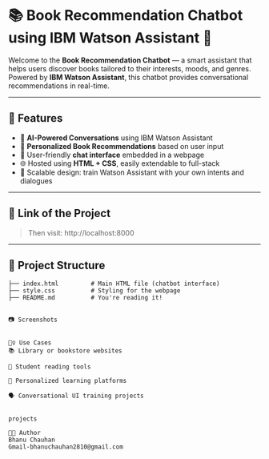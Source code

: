 # 📚 Book Recommendation Chatbot using IBM Watson Assistant 🤖

Welcome to the **Book Recommendation Chatbot** — a smart assistant that helps users discover books tailored to their interests, moods, and genres. Powered by **IBM Watson Assistant**, this chatbot provides conversational recommendations in real-time.

---

## 🌟 Features

- 🤖 **AI-Powered Conversations** using IBM Watson Assistant
- 📖 **Personalized Book Recommendations** based on user input
- 💬 User-friendly **chat interface** embedded in a webpage
- 🌐 Hosted using **HTML + CSS**, easily extendable to full-stack
- 🧠 Scalable design: train Watson Assistant with your own intents and dialogues

---

## 🚀 Link of the Project 

>Then visit: http://localhost:8000



---

## 📁 Project Structure

```plaintext
├── index.html         # Main HTML file (chatbot interface)
├── style.css          # Styling for the webpage
├── README.md          # You're reading it!


📷 Screenshots


🙋‍♀️ Use Cases
📚 Library or bookstore websites

📖 Student reading tools

🧠 Personalized learning platforms

🗣️ Conversational UI training projects


projects

🧑‍💻 Author
Bhanu Chauhan
Gmail-bhanuchauhan2810@gmail.com

